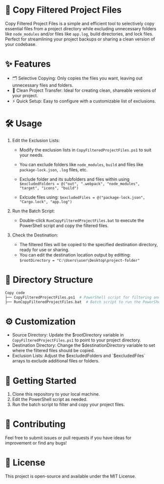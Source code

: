 # 📂 Copy Filtered Project Files

Copy Filtered Project Files is a simple and efficient tool to selectively copy essential files from a project directory while excluding unnecessary folders like `node_modules` and/or files like `app.log`, build directories, and lock files. Perfect for streamlining your project backups or sharing a clean version of your codebase.

# ✨ Features

- 🗂️ Selective Copying: Only copies the files you want, leaving out unnecessary files and folders.
- 🧹 Clean Project Transfer: Ideal for creating clean, shareable versions of your project.
- ⚡ Quick Setup: Easy to configure with a customizable list of exclusions.

# 🛠️ Usage

1. Edit the Exclusion Lists:

   - Modify the exclusion lists in `CopyFilteredProjectFiles.ps1` to suit your needs.
   - You can exclude folders like `node_modules`, `build` and files like `package-lock.json`, `.log` files, etc.
   - Exclude folder and its subfolders and files within using `$excludedFolders = @("out", ".webpack", "node_modules", "target", "icons", "build")`

   - Exlcude files using: `$excludedFiles = @("package-lock.json", "Cargo.lock", "app.log")`

2. Run the Batch Script:

   - Double-click `RunCopyFilteredProjectFiles.bat` to execute the PowerShell script and copy the filtered files.

3. Check the Destination:
   - The filtered files will be copied to the specified destination directory, ready for use or sharing.
   - You can edit the destination location output by editting:
     `$rootDirectory = "C:\Users\user\Desktop\project-folder"`

# 📁 Directory Structure

```bash
Copy code
├── CopyFilteredProjectFiles.ps1  # PowerShell script for filtering and copying files
├── RunCopyFilteredProjectFiles.bat  # Batch script to run the PowerShell script
```

# ⚙️ Customization

- Source Directory: Update the $rootDirectory variable in `CopyFilteredProjectFiles.ps1` to point to your project directory.
- Destination Directory: Change the $destinationDirectory variable to set where the filtered files should be copied.
- Exclusion Lists: Adjust the $excludedFolders and `$excludedFiles` arrays to exclude additional files or folders.

# 🚀 Getting Started

1. Clone this repository to your local machine.
2. Edit the PowerShell script as needed.
3. Run the batch script to filter and copy your project files.

# 🤝 Contributing

Feel free to submit issues or pull requests if you have ideas for improvement or find any bugs!

# 📝 License

This project is open-source and available under the MIT License.
